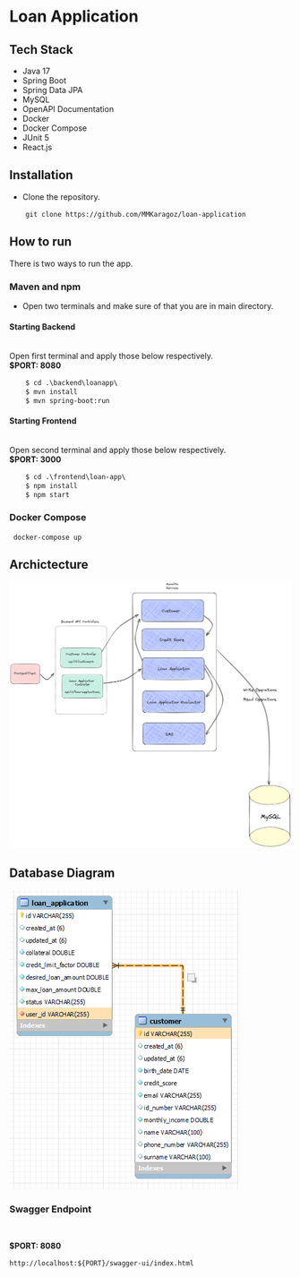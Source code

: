 # Loan Application

## Tech Stack

- Java 17
- Spring Boot
- Spring Data JPA
- MySQL
- OpenAPI Documentation
- Docker
- Docker Compose
- JUnit 5
- React.js

## Installation

- Clone the repository. <br>

```
    git clone https://github.com/MMKaragoz/loan-application
```

## How to run

There is two ways to run the app.

### <b> Maven and npm </b>

- Open two terminals and make sure of that you are in main directory.

#### <b> Starting Backend </b>

<br>
Open first terminal and apply those below respectively. <br>
<b>$PORT: 8080</b>

```ssh
    $ cd .\backend\loanapp\
    $ mvn install
    $ mvn spring-boot:run
```

#### <b> Starting Frontend </b>

<br>
Open second terminal and apply those below respectively. <br>
<b>$PORT: 3000 </b>

```ssh
    $ cd .\frontend\loan-app\
    $ npm install
    $ npm start
```

### <b> Docker Compose </b>

```ssh
 docker-compose up
```

## Archictecture

![architecture](/docs/loan-app-archictecture.png)

## Database Diagram

![diagram](/docs/loan-application-db.png)

### Swagger Endpoint

<br>

<b>$PORT: 8080</b>

```
http://localhost:${PORT}/swagger-ui/index.html
```
